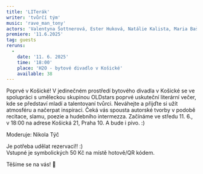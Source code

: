 ```yaml
---
title: 'LITerák'
writer: 'tvůrčí tým'
music: 'rave_man_tony'
actors: 'Valentyna Šottnerová, Ester Huková, Natálie Kalista, Maria Bašeová, Jorik Chase, Sophia Strunga, Kryštof Racek, Valerie Fišerová, Natálie Ondrašíková'
premiere: '11.6.2025'
tag: guests
reruns:
  -
    date: '11. 6. 2025'
    time: '18:00'
    place: 'H2O - bytové divadlo v Košické'
    available: 38
---
```

Poprvé v Košické!
V jedinečném prostředí bytového divadla v Košické se ve spolupráci s uměleckou skupinou OLDstars poprvé uskuteční literární večer, kde se představí mladí a talentovaní tvůrci. Neváhejte a přijďte si užít atmosféru a načerpat inspiraci. Čeká vás spousta autorské tvorby v podobě recitace, slamu, poezie a hudebního intermezza. Začínáme ve středu 11. 6., v 18:00 na adrese Košická 21, Praha 10. A bude i pivo. :) 

Moderuje: Nikola Týč

Je potřeba udělat rezervaci!! :)  
Vstupné je symbolických 50 Kč na místě hotově/QR kódem.

Těšíme se na vás! 🧡
